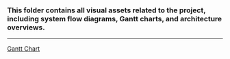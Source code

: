 ### This folder contains all visual assets related to the project, including system flow diagrams, Gantt charts, and architecture overviews.
---
[Gantt Chart](/Gantt_Chart.png)
